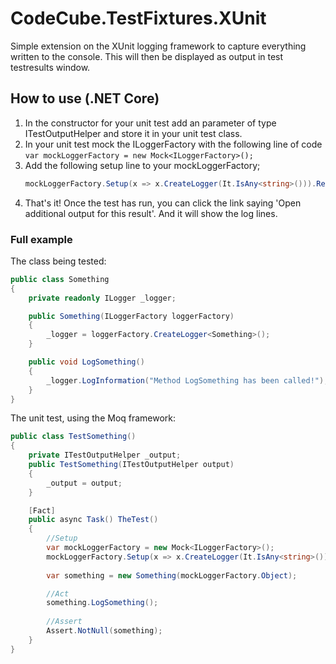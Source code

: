 # CodeCube.TestFixtures.XUnit

Simple extension on the XUnit logging framework to capture everything written to the console.
This will then be displayed as output in test testresults window.

## How to use (.NET Core)
1. In the constructor for your unit test add an parameter of type ITestOutputHelper and store it in your unit test class.
2. In your unit test mock the ILoggerFactory with the following line of code `var mockLoggerFactory = new Mock<ILoggerFactory>();`
3. Add the following setup line to your mockLoggerFactory;
    ```C#
    mockLoggerFactory.Setup(x => x.CreateLogger(It.IsAny<string>())).Returns(new XunitLogger(_output));
    ```
4. That's it! Once the test has run, you can click the link saying 'Open additional output for this result'. And it will show the log lines.

### Full example
   The class being tested:

```C# - Tested class
public class Something
{
    private readonly ILogger _logger;

    public Something(ILoggerFactory loggerFactory)
    {
        _logger = loggerFactory.CreateLogger<Something>();
    }

    public void LogSomething()
    {
        _logger.LogInformation("Method LogSomething has been called!");_
    }
}
```

The unit test, using the Moq framework:

``` C# - Unit test
public class TestSomething()
{
    private ITestOutputHelper _output;    
    public TestSomething(ITestOutputHelper output)
    {
        _output = output;
    }

    [Fact]
    public async Task() TheTest()
    {
        //Setup
        var mockLoggerFactory = new Mock<ILoggerFactory>();
        mockLoggerFactory.Setup(x => x.CreateLogger(It.IsAny<string>())).Returns(new XunitLogger(_output));
    
        var something = new Something(mockLoggerFactory.Object);

        //Act
        something.LogSomething();
    
        //Assert
        Assert.NotNull(something);
    }
}
```